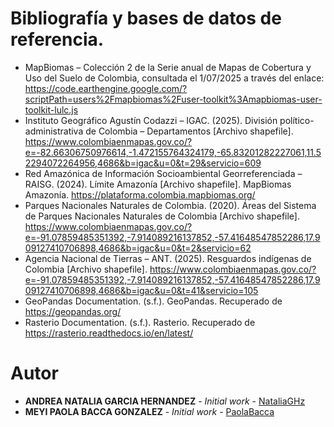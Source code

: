# Bibliografía y bases de datos de referencia. 
- MapBiomas – Colección 2 de la Serie anual de Mapas de Cobertura y Uso del Suelo de Colombia, consultada el 1/07/2025 a través del enlace: https://code.earthengine.google.com/?scriptPath=users%2Fmapbiomas%2Fuser-toolkit%3Amapbiomas-user-toolkit-lulc.js
- Instituto Geográfico Agustín Codazzi – IGAC. (2025). División político-administrativa de Colombia – Departamentos [Archivo shapefile]. https://www.colombiaenmapas.gov.co/?e=-82.66306750976614,-1.472155764324179,-65.83201282227061,11.52294072264956,4686&b=igac&u=0&t=29&servicio=609
- Red Amazónica de Información Socioambiental Georreferenciada – RAISG. (2024). Límite Amazonía [Archivo shapefile]. MapBiomas Amazonía. https://plataforma.colombia.mapbiomas.org/
- Parques Nacionales Naturales de Colombia. (2020). Áreas del Sistema de Parques Nacionales Naturales de Colombia [Archivo shapefile]. https://www.colombiaenmapas.gov.co/?e=-91.07859485351392,-7.914089216137852,-57.41648547852286,17.909127410706898,4686&b=igac&u=0&t=2&servicio=62
- Agencia Nacional de Tierras – ANT. (2025). Resguardos indígenas de Colombia [Archivo shapefile]. https://www.colombiaenmapas.gov.co/?e=-91.07859485351392,-7.914089216137852,-57.41648547852286,17.909127410706898,4686&b=igac&u=0&t=41&servicio=105
- GeoPandas Documentation. (s.f.). GeoPandas. Recuperado de https://geopandas.org/
- Rasterio Documentation. (s.f.). Rasterio. Recuperado de https://rasterio.readthedocs.io/en/latest/

# Autor
* **ANDREA NATALIA GARCIA HERNANDEZ** - *Initial work* - [NataliaGHz](https://github.com/NataliaGHz)
* **MEYI PAOLA BACCA GONZALEZ** - *Initial work* - [PaolaBacca](https://github.com/PaolaBacca)
